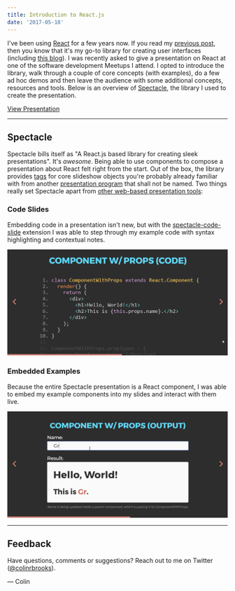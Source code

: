 ```yaml
---
title: Introduction to React.js
date: '2017-05-18'
---
```


I've been using [React](https://facebook.github.io/react/) for a few years now. If you read my [previous post](/a-wedding-website/), then you know that it's my go-to library for creating user interfaces (including [this blog](https://github.com/colinrobertbrooks/blog)). I was recently asked to give a presentation on React at one of the software development Meetups I attend. I opted to introduce the library, walk through a couple of core concepts (with examples), do a few ad hoc demos and then leave the audience with some additional concepts, resources and tools. Below is an overview of [Spectacle](http://formidable.com/open-source/spectacle/), the library I used to create the presentation.

[View Presentation](https://colinrobertbrooks.github.io/meetup-react)

---

## Spectacle

Spectacle bills itself as "A React.js based library for creating sleek presentations". It's _awesome_. Being able to use components to compose a presentation about React felt right from the start. Out of the box, the library provides [tags](https://github.com/FormidableLabs/spectacle#tag-api) for core slideshow objects you're probably already familiar with from another [presentation program](https://www.youtube.com/watch?v=uNjxe8ShM-8) that shall not be named. Two things really set Spectacle apart from [other web-based presentation tools](https://github.com/search?l=JavaScript&o=desc&q=presentation&s=stars&type=Repositories&utf8=%E2%9C%93):

### Code Slides

Embedding code in a presentation isn't new, but with the [spectacle-code-slide](https://github.com/thejameskyle/spectacle-code-slide) extension I was able to step through my example code with syntax highlighting and contextual notes.

![Code slide](./images/code_slide.gif)

### Embedded Examples

Because the entire Spectacle presentation is a React component, I was able to embed my example components into my slides and interact with them live.

![Interactive example](./images/interactive_example.gif)

---

## Feedback

Have questions, comments or suggestions? Reach out to me on Twitter ([@colinrbrooks](https://twitter.com/colinrbrooks)).

— Colin
